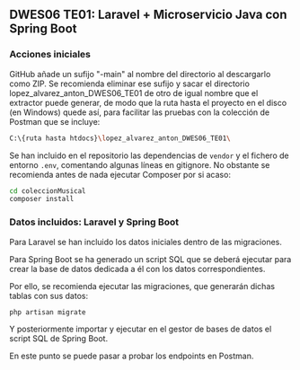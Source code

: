 ## DWES06 TE01: Laravel + Microservicio Java con Spring Boot

### Acciones iniciales

GitHub añade un sufijo "-main" al nombre del directorio al descargarlo como ZIP. Se recomienda eliminar ese sufijo y sacar el directorio lopez_alvarez_anton_DWES06_TE01 de otro de igual nombre que el extractor puede generar, de modo que la ruta hasta el proyecto en el disco (en Windows) quede así, para facilitar las pruebas con la colección de Postman que se incluye:

```bash
C:\{ruta hasta htdocs}\lopez_alvarez_anton_DWES06_TE01\
```

Se han incluido en el repositorio las dependencias de ```vendor``` y el fichero de entorno ```.env```, comentando algunas líneas en gitignore. No obstante se recomienda antes de nada ejecutar Composer por si acaso:

```bash
cd coleccionMusical
composer install
```

### Datos incluidos: Laravel y Spring Boot

Para Laravel se han incluido los datos iniciales dentro de las migraciones.

Para Spring Boot se ha generado un script SQL que se deberá ejecutar para crear la base de datos dedicada a él con los datos correspondientes.

Por ello, se recomienda ejecutar las migraciones, que generarán dichas tablas con sus datos:

```bash
php artisan migrate
```

Y posteriormente importar y ejecutar en el gestor de bases de datos el script SQL de Spring Boot.

En este punto se puede pasar a probar los endpoints en Postman.